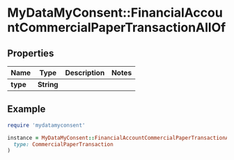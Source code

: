 # MyDataMyConsent::FinancialAccountCommercialPaperTransactionAllOf

## Properties

| Name | Type | Description | Notes |
| ---- | ---- | ----------- | ----- |
| **type** | **String** |  |  |

## Example

```ruby
require 'mydatamyconsent'

instance = MyDataMyConsent::FinancialAccountCommercialPaperTransactionAllOf.new(
  type: CommercialPaperTransaction
)
```


